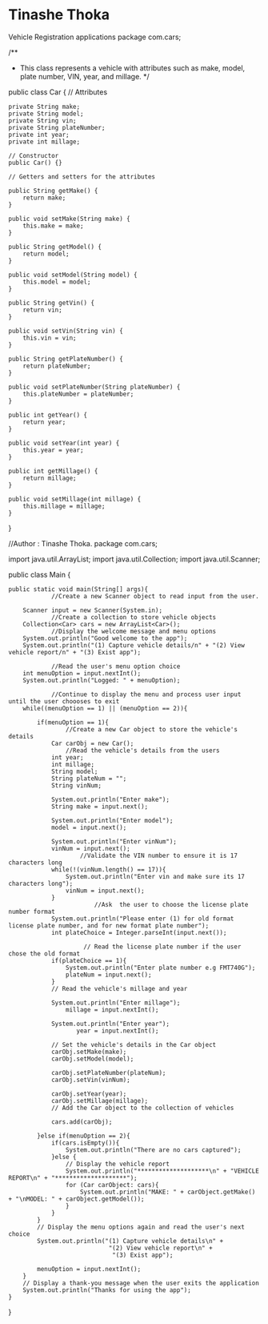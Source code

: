 # Tinashe Thoka
Vehicle Registration applications 
package com.cars;

/**
 * This class represents a vehicle with attributes such as make, model, plate number, VIN, year, and millage.
 */

public class Car {
                    // Attributes

    private String make;
    private String model;
    private String vin;
    private String plateNumber;
    private int year;
    private int millage;

    // Constructor
    public Car() {}

    // Getters and setters for the attributes

    public String getMake() {
        return make;
    }

    public void setMake(String make) {
        this.make = make;
    }

    public String getModel() {
        return model;
    }

    public void setModel(String model) {
        this.model = model;
    }

    public String getVin() {
        return vin;
    }

    public void setVin(String vin) {
        this.vin = vin;
    }

    public String getPlateNumber() {
        return plateNumber;
    }

    public void setPlateNumber(String plateNumber) {
        this.plateNumber = plateNumber;
    }

    public int getYear() {
        return year;
    }

    public void setYear(int year) {
        this.year = year;
    }

    public int getMillage() {
        return millage;
    }

    public void setMillage(int millage) {
        this.millage = millage;
    }
}

//Author : Tinashe Thoka.
package com.cars;

import java.util.ArrayList;
import java.util.Collection;
import java.util.Scanner;

public class Main {

    public static void main(String[] args){
                //Create a new Scanner object to read input from the user.

        Scanner input = new Scanner(System.in);
                //Create a collection to store vehicle objects
        Collection<Car> cars = new ArrayList<Car>();
                //Display the welcome message and menu options
        System.out.println("Good welcome to the app");
        System.out.println("(1) Capture vehicle details/n" + "(2) View vehicle report/n" + "(3) Exist app");

                //Read the user's menu option choice
        int menuOption = input.nextInt();
        System.out.println("Logged: " + menuOption);

                //Continue to display the menu and process user input until the user choooses to exit
        while((menuOption == 1) || (menuOption == 2)){

            if(menuOption == 1){
                    //Create a new Car object to store the vehicle's details
                Car carObj = new Car();
                    //Read the vehicle's details from the users
                int year;
                int millage;
                String model;
                String plateNum = "";
                String vinNum;

                System.out.println("Enter make");
                String make = input.next();

                System.out.println("Enter model");
                model = input.next();

                System.out.println("Enter vinNum");
                vinNum = input.next();
                        //Validate the VIN number to ensure it is 17 characters long
                while(!(vinNum.length() == 17)){
                    System.out.println("Enter vin and make sure its 17 characters long");
                    vinNum = input.next();
                }
                            //Ask  the user to choose the license plate number format
                System.out.println("Please enter (1) for old format license plate number, and for new format plate number");
                int plateChoice = Integer.parseInt(input.next());

                         // Read the license plate number if the user chose the old format
                if(plateChoice == 1){
                    System.out.println("Enter plate number e.g FMT740G");
                    plateNum = input.next();
                }
                // Read the vehicle's millage and year

                System.out.println("Enter millage");
                    millage = input.nextInt();

                System.out.println("Enter year");
                       year = input.nextInt();

                // Set the vehicle's details in the Car object
                carObj.setMake(make);
                carObj.setModel(model);

                carObj.setPlateNumber(plateNum);
                carObj.setVin(vinNum);

                carObj.setYear(year);
                carObj.setMillage(millage);
                // Add the Car object to the collection of vehicles

                cars.add(carObj);

            }else if(menuOption == 2){
                if(cars.isEmpty()){
                    System.out.println("There are no cars captured");
                }else {
                    // Display the vehicle report
                    System.out.println("********************\n" + "VEHICLE REPORT\n" + "********************");
                    for (Car carObject: cars){
                        System.out.println("MAKE: " + carObject.getMake()  + "\nMODEL: " + carObject.getModel());
                    }
                }
            }
            // Display the menu options again and read the user's next choice
            System.out.println("(1) Capture vehicle details\n" +
                                "(2) View vehicle report\n" +
                                 "(3) Exist app");

            menuOption = input.nextInt();
        }
        // Display a thank-you message when the user exits the application
        System.out.println("Thanks for using the app");
    }

}
